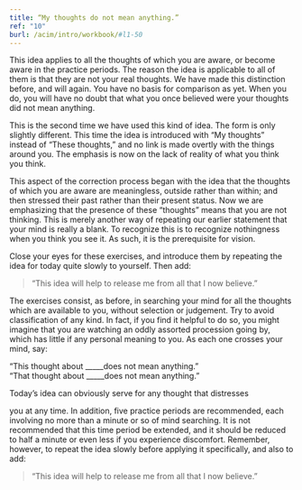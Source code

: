 ```yaml
---
title: “My thoughts do not mean anything.”
ref: "10"
burl: /acim/intro/workbook/#l1-50
---
```


This idea applies to all the thoughts of which you are aware, or become
aware in the practice periods. The reason the idea is applicable to all
of them is that they are not your real thoughts. We have made this
distinction before, and will again. You have no basis for comparison as
yet. When you do, you will have no doubt that what you once believed
were your thoughts did not mean anything.

This is the second time we have used this kind of idea. The form is only
slightly different. This time the idea is introduced with “My thoughts”
instead of “These thoughts,” and no link is made overtly with the things
around you. The emphasis is now on the lack of reality of what you think
you think.

This aspect of the correction process began with the idea that the
thoughts of which you are aware are meaningless, outside rather than
within; and then stressed their past rather than their present status.
Now we are emphasizing that the presence of these “thoughts” means that
you are not thinking. This is merely another way of repeating our
earlier statement that your mind is really a blank. To recognize this is
to recognize nothingness when you think you see it. As such, it is the
prerequisite for vision.

Close your eyes for these exercises, and introduce them by repeating the
idea for today quite slowly to yourself. Then add:

> “This idea will help to release me from all that I now believe.”

The exercises consist, as before, in searching your mind for all the
thoughts which are available to you, without selection or judgement. Try
to avoid classification of any kind. In fact, if you find it helpful to
do so, you might imagine that you are watching an oddly assorted
procession going by, which has little if any personal meaning to you. As
each one crosses your mind, say:

“This thought about \_\_\_\_\_does not mean anything.”<br/>
“That thought about \_\_\_\_\_does not mean anything.”

Today’s idea can obviously serve for any thought that distresses

you at any time. In addition, five practice periods are recommended,
each involving no more than a minute or so of mind searching. It is not
recommended that this time period be extended, and it should be reduced
to half a minute or even less if you experience discomfort. Remember,
however, to repeat the idea slowly before applying it specifically, and
also to add:

> “This idea will help to release me from all that I now believe.”

